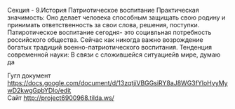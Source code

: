 Секция - 9.История
Патриотическое воспитание 
Практическая значимость: Оно делает человека способным защищать свою родину и принимать ответственность за свои слова, решения, поступки.
Патиротическое воспитание сегодня- это социвльная потребность российского общества. Сейчас как никогда важно возрождение богатых традиций военно-патриотического воспитания.
Тенденция современной науки: В связи с сложившейся ситуациейв мире, думаю да  

Гугл документ https://docs.google.com/document/d/13zqtjiVBGGsiRY8aJ8WG3fYloHyyMywD2kwgGpbYDlo/edit  
Сайт http://project6900968.tilda.ws/
